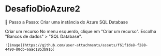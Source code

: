 # DesafioDioAzure2

🚀 Passo a Passo: Criar uma instância do Azure SQL Database


Criar um recurso
    No menu esquerdo, clique em "Criar um recurso".
    Escolha "Bancos de dados" > "SQL Database".

    ![image](https://github.com/user-attachments/assets/f61f1de8-f288-4490-80cb-6aac1853b916)
